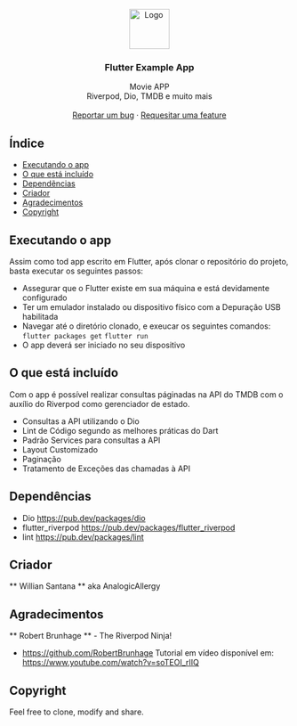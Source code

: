 <p align="center">
  <a href="https://flutter.io/">
    <img src="https://diegolaballos.com/files/images/flutter-icon.jpg" alt="Logo" width=72 height=72>
  </a>

  <h3 align="center">Flutter Example App</h3>

  <p align="center">
    Movie APP
    <br>
    Riverpod, Dio, TMDB e muito mais
    <br>
    <br>
    <a href="https://github.com/AnalogicAllergy/movies_riverpod/issues/new">Reportar um bug</a>
    ·
    <a href="https://github.com/AnalogicAllergy/movies_riverpod/issues/new">Requesitar uma feature</a>
  </p>
</p>

## Índice

- [Executando o app](#executando-o-app)
- [O que está incluído](#o-que-está-incluido)
- [Dependẽncias](#dependencias)
- [Criador](#criador)
- [Agradecimentos](#gradecimentos)
- [Copyright](#copyright)

## Executando o app

Assim como tod app escrito em Flutter, após clonar o repositório do projeto, basta executar os seguintes passos:

- Assegurar que o Flutter existe em sua máquina e está devidamente configurado
- Ter um emulador instalado ou dispositivo físico com a Depuração USB habilitada
- Navegar até o diretório clonado, e exeucar os seguintes comandos:
  `flutter packages get`
  `flutter run`
- O app deverá ser iniciado no seu dispositivo

## O que está incluído

Com o app é possível realizar consultas páginadas na API do TMDB com o auxílio do Riverpod como gerenciador de estado.

- Consultas a API utilizando o Dio
- Lint de Código segundo as melhores práticas do Dart
- Padrão Services para consultas a API
- Layout Customizado
- Paginação
- Tratamento de Exceções das chamadas à API

## Dependências

- Dio <https://pub.dev/packages/dio>
- flutter_riverpod <https://pub.dev/packages/flutter_riverpod>
- lint <https://pub.dev/packages/lint>

## Criador

** Willian Santana ** aka AnalogicAllergy

## Agradecimentos

** Robert Brunhage ** - The Riverpod Ninja!

- <https://github.com/RobertBrunhage>
  Tutorial em vídeo disponível em: <https://www.youtube.com/watch?v=soTEOI_rIIQ>

## Copyright

Feel free to clone, modify and share.
